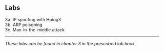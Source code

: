 ## Labs
3a. IP spoofing with Hping3  
3b. ARP poisoning  
3c. Man-in-the-middle attack  
___
*These labs can be found in chapter 3 in the prescribed lab book* 
